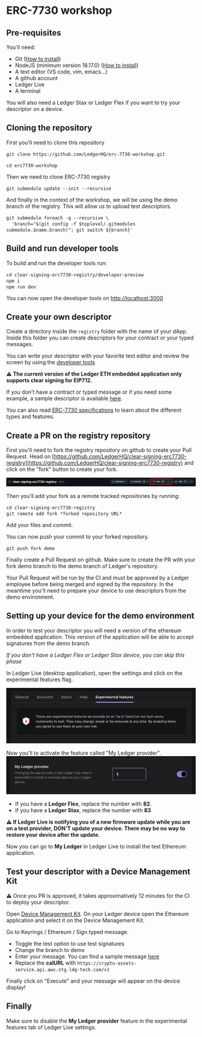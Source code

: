 # ERC-7730 workshop


## Pre-requisites

You'll need:
- Git ([How to install](https://git-scm.com/book/en/v2/Getting-Started-Installing-Git))
- NodeJS (minimum version 18.17.0) ([How to install](https://nodejs.org/en/download/package-manager))
- A text editor (VS code, vim, emacs...)
- A github account
- Ledger Live
- A terminal

You will also need a Ledger Stax or Ledger Flex if you want to try your descriptor on a device.

## Cloning the repository

First you'll need to clone this repository

```
git clone https://github.com/LedgerHQ/erc-7730-workshop.git
```

```
cd erc7730-workshop
```

Then we need to clone ERC-7730 registry

```
git submodule update --init --recursive
```

And finally in the context of the workshop, we will be using the demo branch of the registry. This will allow us to upload test descriptors.

```
git submodule foreach -q --recursive \
  'branch="$(git config -f $toplevel/.gitmodules submodule.$name.branch)"; git switch ${branch}'
```


## Build and run developer tools

To build and run the developer tools run:
```
cd clear-signing-erc7730-registry/developer-preview
npm i
npm run dev
```
You can now open the developer tools on [http://localhost:3000](http://localhost:3000)

## Create your own descriptor

Create a directory inside the `registry` folder with the name of your dApp. Inside this folder you can create descriptors for your contract or your typed messages.

You can write your descriptor with your favorite text editor and review the screen by using the [developer tools](http://localhost:3000)

**:warning: The current version of the Ledger ETH embedded application only supports clear signing for EIP712.**

If you don't have a contract or typed message or if you need some example, a sample descriptor is available [here](samples/1inch-EIP712Permit.json). 

You can also read [ERC-7730 specifications](https://github.com/LedgerHQ/clear-signing-erc7730-registry/blob/master/specs/erc-7730.md) to learn about the different types and features.

## Create a PR on the registry repository

First you'll need to fork the registry repository on github to create your Pull Request. Head on [https://github.com/LedgerHQ/clear-signing-erc7730-registry](https://github.com/LedgerHQ/clear-signing-erc7730-registry) and click on the "fork" button to create your fork.

![Github fork](assets/fork.png)

Then you'll add your fork as a remote tracked repositories by running:

```
cd clear-signing-erc7730-registry
git remote add fork *forked repository URL*
```

Add your files and commit.

You can now push your commit to your forked repository.

```
git push fork demo
```

Finally create a Pull Request on github. Make sure to create the PR with your fork demo branch to the demo branch of Ledger's repository.

Your Pull Request will be run by the CI and must be approved by a Ledger employee before being merged and signed by the repository. In the meantime you'll need to prepare your device to use descriptors from the demo environment.

## Setting up your device for the demo environment

In order to test your descriptor you will need a version of the ethereum embedded application. This version of the application will be able to accept signatures from the demo branch.

*If you don't have a Ledger Flex or Ledger Stax device, you can skip this phase*

In Ledger Live (desktop application), open the settings and click on the experimental features flag.

![experimental features tab](assets/experimental.png)

Now you'll to activate the feature called "My Ledger provider".
![custom provider](assets/provider.png)

- If you have a **Ledger Flex**, replace the number with **82**.
- If you have a **Ledger Stax**, replace the number with **83**

**:warning: If Ledger Live is notifying you of a new firmware update while you are on a test provider, DON'T update your device. There may be no way to restore your device after the update.**

Now you can go to **My Ledger** in Ledger Live to install the test Ethereum application.

## Test your descriptor with a Device Management Kit

:warning: Once you PR is approved, it takes approximatively 12 minutes for the CI to deploy your descriptor. 

Open [Device Management Kit](https://app.devicesdk.ledger-test.com/). On your Ledger device open the Ethereum application and select it on the Device Management Kit. 

Go to Keyrings / Ethereum / Sign typed message.

- Toggle the test option to use test signatures
- Change the branch to demo
- Enter your message. You can find a sample message [here](samples/message.json)
- Replace the **calURL** with `https://crypto-assets-service.api.aws.stg.ldg-tech.com/v1`

Finally click on "Execute" and your message will appear on the device display!


## Finally

Make sure to disable the **My Ledger provider** feature in the experimental features tab of Ledger Live settings. 